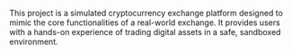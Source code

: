 This project is a simulated cryptocurrency exchange platform designed to mimic the core functionalities of a real-world exchange. It provides users with a hands-on experience of trading digital assets in a safe, sandboxed environment.
